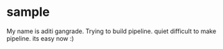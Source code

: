 # sample
My name is aditi gangrade.
Trying to build pipeline.
quiet difficult to make pipeline.
its easy now :)
